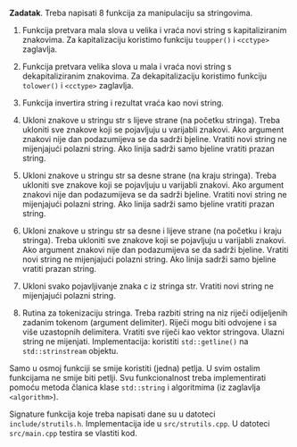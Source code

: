 **Zadatak**. 
Treba napisati 8 funkcija za manipulaciju sa stringovima. 


1. Funkcija pretvara mala slova u velika i vraća novi string s kapitaliziranim znakovima.
   Za kapitalizaciju koristimo funkciju `toupper()` i `<cctype>` zaglavlja.

2. Funkcija pretvara velika slova u mala i vraća novi string s dekapitaliziranim znakovima.
   Za dekapitalizaciju koristimo funkciju `tolower()` i `<cctype>` zaglavlja.

3. Funkcija invertira string i rezultat vraća kao novi string. 

4. Ukloni znakove u stringu str s lijeve strane (na početku stringa).
   Treba ukloniti sve znakove koji se pojavljuju u varijabli znakovi. Ako 
   argument znakovi nije dan podazumijeva se da sadrži bjeline. Vratiti 
   novi string ne mijenjajući polazni string. Ako linija sadrži samo bjeline
   vratiti prazan string. 

5. Ukloni znakove u stringu str sa desne strane (na kraju stringa).
   Treba ukloniti sve znakove koji se pojavljuju u varijabli znakovi. Ako 
   argument znakovi nije dan podazumijeva se da sadrži bjeline. Vratiti 
   novi string ne mijenjajući polazni string. Ako linija sadrži samo bjeline
   vratiti prazan string.

6.  Ukloni znakove u stringu str sa desne i lijeve strane (na početku i kraju stringa).
   Treba ukloniti sve znakove koji se pojavljuju u varijabli znakovi. Ako 
   argument znakovi nije dan podazumijeva se da sadrži bjeline. Vratiti 
   novi string ne mijenjajući polazni string. Ako linija sadrži samo bjeline
   vratiti prazan string. 

7.  Ukloni svako pojavljivanje znaka c iz stringa str. Vratiti 
   novi string ne mijenjajući polazni string. 

8. Rutina za tokenizaciju stringa. Treba razbiti string na niz riječi 
   odijeljenih zadanim tokenom (argument delimiter). Riječi mogu biti 
   odvojene i sa više uzastopnih delimitera. Vratiti sve riječi kao 
   vektor stringova. Ulazni string ne mijenjati. 
   Implementacija: koristiti `std::getline()` na `std::strinstream` objektu.  


Samo u osmoj funkciji se smije koristiti (jedna) petlja. U svim  ostalim funkcijama 
ne smije biti  petlji. Svu funkcionalnost treba implementirati pomoću metoda članica klase
`std::string` i algoritmima (iz zaglavlja `<algorithm>`).

Signature funkcija koje treba napisati dane su u datoteci `include/strutils.h`. Implementacija 
ide u `src/strutils.cpp`. U datoteci `src/main.cpp` testira se vlastiti kod. 

